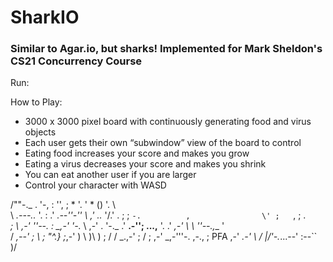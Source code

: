 # SharkIO
### Similar to Agar.io, but sharks! Implemented for Mark Sheldon's CS21 Concurrency Course

Run:


How to Play:

- 3000 x 3000 pixel board with continuously generating food and virus objects
- Each user gets their own “subwindow” view of the board to control
- Eating food increases your score and makes you grow
- Eating a virus decreases your score and makes you shrink
- You can eat another user if you are larger
- Control your character with WASD

/""-._
                  .      '-,
                  :         '',
                  ;      *     '.
                  ' *         () '.
                   \               \
                    \      _.---.._ '.
                     :  .' _.--''-''  \ ,'
       .._            '/.'             . ;
        ; `-.          ,                \'
         ;   `,         ;              ._\
          ;    \     _,-'                ''--._
           :    \_,-'                          '-._
            \ ,-'                       .          '-._
           .'         __.-'';            \...,__       '.
          .'      _,-'       \              \   ''--.,__ '\
         /   _,--' ;          \             ;           "^.}
        ;_,-' )     \  )\      )            ;
             /       \/  \_.,-'             ;
            /                              ;
         ,-'  _,-'''-.    ,-.,            ;      PFA
      ,-' _.-'        \  /    |/'-._...--'
     :--``             )/
